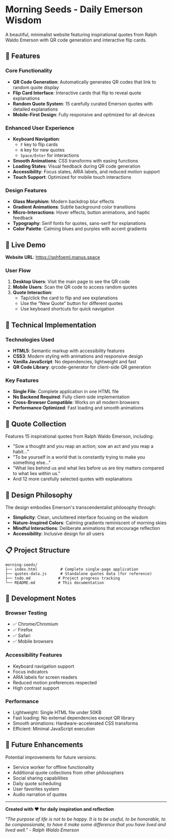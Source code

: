 # Morning Seeds - Daily Emerson Wisdom

A beautiful, minimalist website featuring inspirational quotes from Ralph Waldo Emerson with QR code generation and interactive flip cards.

## 🌟 Features

### Core Functionality
- **QR Code Generation**: Automatically generates QR codes that link to random quote display
- **Flip Card Interface**: Interactive cards that flip to reveal quote explanations
- **Random Quote System**: 15 carefully curated Emerson quotes with detailed explanations
- **Mobile-First Design**: Fully responsive and optimized for all devices

### Enhanced User Experience
- **Keyboard Navigation**: 
  - `F` key to flip cards
  - `N` key for new quotes
  - `Space/Enter` for interactions
- **Smooth Animations**: CSS transforms with easing functions
- **Loading States**: Visual feedback during QR code generation
- **Accessibility**: Focus states, ARIA labels, and reduced motion support
- **Touch Support**: Optimized for mobile touch interactions

### Design Features
- **Glass Morphism**: Modern backdrop blur effects
- **Gradient Animations**: Subtle background color transitions
- **Micro-Interactions**: Hover effects, button animations, and haptic feedback
- **Typography**: Serif fonts for quotes, sans-serif for explanations
- **Color Palette**: Calming blues and purples with accent gradients

## 🚀 Live Demo

**Website URL**: https://sphfoeml.manus.space

### User Flow
1. **Desktop Users**: Visit the main page to see the QR code
2. **Mobile Users**: Scan the QR code to access random quotes
3. **Quote Interaction**: 
   - Tap/click the card to flip and see explanations
   - Use the "New Quote" button for different quotes
   - Use keyboard shortcuts for quick navigation

## 📱 Technical Implementation

### Technologies Used
- **HTML5**: Semantic markup with accessibility features
- **CSS3**: Modern styling with animations and responsive design
- **Vanilla JavaScript**: No dependencies, lightweight and fast
- **QR Code Library**: qrcode-generator for client-side QR generation

### Key Features
- **Single File**: Complete application in one HTML file
- **No Backend Required**: Fully client-side implementation
- **Cross-Browser Compatible**: Works on all modern browsers
- **Performance Optimized**: Fast loading and smooth animations

## 📖 Quote Collection

Features 15 inspirational quotes from Ralph Waldo Emerson, including:
- "Sow a thought and you reap an action; sow an act and you reap a habit..."
- "To be yourself in a world that is constantly trying to make you something else..."
- "What lies behind us and what lies before us are tiny matters compared to what lies within us."
- And 12 more carefully selected quotes with explanations

## 🎨 Design Philosophy

The design embodies Emerson's transcendentalist philosophy through:
- **Simplicity**: Clean, uncluttered interface focusing on the wisdom
- **Nature-Inspired Colors**: Calming gradients reminiscent of morning skies
- **Mindful Interactions**: Deliberate animations that encourage reflection
- **Accessibility**: Inclusive design for all users

## 📋 Project Structure

```
morning-seeds/
├── index.html          # Complete single-page application
├── quotes-data.js      # Standalone quotes data (for reference)
├── todo.md            # Project progress tracking
└── README.md          # This documentation
```

## 🔧 Development Notes

### Browser Testing
- ✅ Chrome/Chromium
- ✅ Firefox
- ✅ Safari
- ✅ Mobile browsers

### Accessibility Features
- Keyboard navigation support
- Focus indicators
- ARIA labels for screen readers
- Reduced motion preferences respected
- High contrast support

### Performance
- Lightweight: Single HTML file under 50KB
- Fast loading: No external dependencies except QR library
- Smooth animations: Hardware-accelerated CSS transforms
- Efficient: Minimal JavaScript execution

## 🎯 Future Enhancements

Potential improvements for future versions:
- Service worker for offline functionality
- Additional quote collections from other philosophers
- Social sharing capabilities
- Daily quote scheduling
- User favorites system
- Audio narration of quotes

---

**Created with ❤️ for daily inspiration and reflection**

*"The purpose of life is not to be happy. It is to be useful, to be honorable, to be compassionate, to have it make some difference that you have lived and lived well." - Ralph Waldo Emerson*


